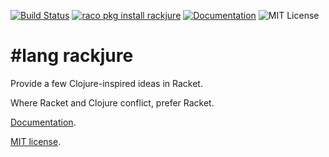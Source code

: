 [![Build Status](https://travis-ci.org/greghendershott/rackjure.png?branch=master)](https://travis-ci.org/greghendershott/rackjure)
[![raco pkg install rackjure](https://img.shields.io/badge/raco_pkg_install-rackjure-aa00ff.svg)](http:pkgs.racket-lang.org/#[rackjure])
[![Documentation](https://img.shields.io/badge/read-documentation-blue.svg)](http://pkg-build.racket-lang.org/doc/rackjure@rackjure/index.html)
![MIT License](https://img.shields.io/badge/license-MIT-118811.svg)

# #lang rackjure

Provide a few Clojure-inspired ideas in Racket.

Where Racket and Clojure conflict, prefer Racket.

[Documentation](http://pkg-build.racket-lang.org/doc/rackjure/index.html).

[MIT license](https://github.com/greghendershott/rackjure/blob/master/rackjure/LICENSE).

